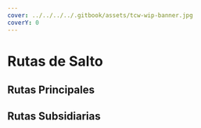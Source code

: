 ```yaml
---
cover: ../../../../.gitbook/assets/tcw-wip-banner.jpg
coverY: 0
---
```


# Rutas de Salto

## Rutas Principales

## Rutas Subsidiarias
